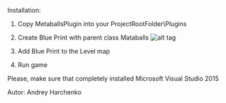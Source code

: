 Installation:

1) Copy MetaballsPlugin into your ProjectRootFolder\Plugins

2) Create Blue Print with parent class Mataballs
![alt tag](https://github.com/andyrst/ue4_metaballs/blob/master/meta_help1.jpg)

3) Add Blue Print to the Level map

4) Run game


Please, make sure that completely installed Microsoft Visual Studio 2015

Autor:
Andrey Harchenko
